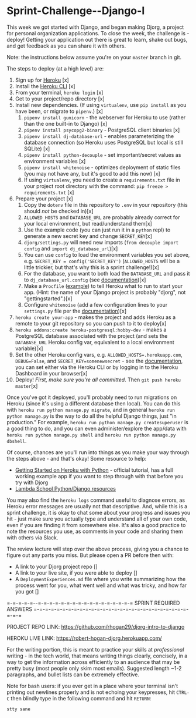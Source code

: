 # Sprint-Challenge--Django-I

This week we got started with Django, and began making Djorg, a project for
personal organization applications. To close the week, the challenge is -
deploy! Getting your application out there is great to learn, shake out bugs,
and get feedback as you can share it with others.

Note: the instructions below assume you're on your `master` branch in git.

The steps to deploy (at a high level) are:

1. Sign up for [Heroku](https://www.heroku.com/) [x]
2. Install the [Heroku CLI](https://devcenter.heroku.com/articles/heroku-cli) [x]
3. From your terminal, `heroku login`  [x]
4. Get to your project/repo directory [x]
5. Install new dependencies. (If using `virtualenv`, use `pip install` as you have been, or migrate to `pipenv`.) [x]
    1. `pipenv install gunicorn` - the webserver for Heroku to use (rather than the one built-in to Django) [x]
    2. `pipenv install psycopg2-binary` - PostgreSQL client binaries [x]
    3. `pipenv install dj-database-url` - enables parameterizing the database connection (so Heroku uses PostgreSQL but local is still SQLite) [x]
    4. `pipenv install python-decouple` - set important/secret values as environment variables [x]
    5. `pipenv install whitenoise` - optimizes deployment of static files (you may not have any, but it's good to add this now) [x]
    6. If using `virtualenv`, you need to create a `requirements.txt` file in your project root directory with the command: `pip freeze > requirements.txt` [x]
6. Prepare your project [x]
    1. Copy the `dotenv` file in this repository to `.env` in your repository (this should *not* be checked in)[x]
    2. `ALLOWED_HOSTS` and `DATABASE_URL` are probably already correct for your local environment, but read/understand them[x]
    3. Use the example code (you can just run it in a `python` repl) to generate a new secret key and change `SECRET_KEY`[x]
    4. `djorg/settings.py` will need new imports (`from decouple import config` and `import dj_database_url`)[x]
    5. You can use `config` to load the environment variables you set above, e.g. `SECRET_KEY = config('SECRET_KEY')` (`ALLOWED_HOSTS` will be a little trickier, but that's why this is a sprint challenge!)[x]
    6. For the database, you want to both load the `DATABASE_URL` and pass it to `dj_database_url.config` (see [documentation](https://github.com/kennethreitz/dj-database-url))[x]
    7. Make a `Procfile` ([example](https://github.com/heroku/python-getting-started/blob/master/Procfile)) to tell Heroku what to run to start your app. (Hint: the name of your Django project is probably "djorg", not "gettingstarted".)[x]
    8. Configure `whitenoise` (add a few configuration lines to your `settings.py` file per the [documentation](http://whitenoise.evans.io/en/stable/))[x]
7. `heroku create your-app` - makes the project and adds Heroku as a remote to your git repository so you can push to it to deploy[x]
8. `heroku addons:create heroku-postgresql:hobby-dev` - makes a PostgreSQL database associated with the project (and sets the `DATABASE_URL` Heroku config var, equivalent to a local environment variable)[x]
9. Set the other Heroku config vars, e.g. `ALLOWED_HOSTS=.herokuapp.com`, `DEBUG=False`, and `SECRET_KEY=somenewsecret` - see the [documentation](https://devcenter.heroku.com/articles/config-vars), you can set either via the Heroku CLI or by logging in to the Heroku Dashboard in your browser[x]
10. Deploy! _First, make sure you're all committed_. Then `git push heroku master`[x]

Once you've got it deployed, you'll probably need to run migrations on Heroku
(since it's using a different database then local). You can do this with
`heroku run python manage.py migrate`, and in general
`heroku run python manage.py` is the way to do all the helpful Django things,
just "in production." For example, `heroku run python manage.py createsuperuser`
is a good thing to do, and you can even administer/explore the app/data with
`heroku run python manage.py shell` and `heroku run python manage.py dbshell`.

Of course, chances are you'll run into things as you make your way through the
steps above - and that's okay! Some resource to help:

- [Getting Started on Heroku with Python](https://devcenter.heroku.com/articles/getting-started-with-python#introduction) - official tutorial, has a full working example app if you want to step through with that before you try with Djorg
- [Lambda School Python/Django resources](https://github.com/LambdaSchool/Getting-Started/blob/master/PythonDjango.md)

You may also find the `heroku logs` command useful to diagnose errors, as Heroku
error messages are usually not that descriptive. And, while this is a sprint
challenge, it is okay to chat some about your progress and issues you hit - just
make sure you actually type and understand all of your own code, even if you are
finding it from somewhere else. It's also a good practice to note the resources
you use, as comments in your code and sharing them with others via Slack.

The review lecture will step over the above process, giving you a chance to
figure out any parts you miss. But please open a PR before then with:

- A link to your Djorg project repo []
- A link to your live site, if you were able to deploy []
- A `DeploymentExperiences.md` file where you write summarizing how the process went for you, what went well and what was tricky, and how far you got []

=-=-=-=-=--=-=-=-=-=-=-=-=-=-=-=-=-=-=-=-=-= SPRINT REQUIRED ANSWERS =-=-=-=-=-=-=-=-=-=-=-=-=-=-=-=-=-=-=-=-=-=-=-=-=-=-=-=-=-=


PROJECT REPO LINK: https://github.com/rhogan29/djorg-intro-to-django

HEROKU LIVE LINK: https://robert-hogan-djorg.herokuapp.com/



For the writing portion, this is meant to practice your skills at
*professional* writing - in the tech world, that means writing things clearly,
concisely, in a way to get the information across efficiently to an audience
that may be pretty busy (most people only skim most emails). Suggested length
~1-2 paragraphs, and bullet lists can be extremely effective.

Note for bash users: if you ever get in a place where your terminal isn't
printing out newlines properly and is not echoing your keypresses, hit `CTRL-C`
then blindly type in the following command and hit `RETURN`:

```
stty sane
```
